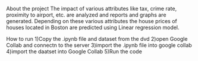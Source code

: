 About the project
The impact of various attributes like tax, crime rate, proximity to airport, etc. are analyzed and reports and graphs are generated. Depending on these various attributes the house prices of houses located in Boston are predicted using Linear regression model.

How to run
1)Copy the .ipynb file and dataset from the dvd
2)open Google Collab and connectn to the server
3)import the .ipynb file into google collab
4)import the daatset into Google Collab
5)Run the code
